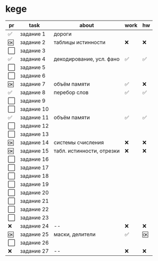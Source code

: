 # kege

| pr | task | about | work | hw |
| --- | --- | --- | --- | --- |
| ✅ | задание 1 | дороги |
| 🆗 | задание 2 | таблицы истинности | ❌ | ❌ |
| ⬜️ | задание 3 | 
| ✅ | задание 4 | декодирование, усл. фано | ✅ | ✅ |
| ⬜️ | задание 5 |
| ⬜️ | задание 6 |
| 🆗 | задание 7 | объём памяти | ✅ | ❌ |
| ✅ | задание 8 | перебор слов | ✅ | ✅ |
| ⬜️ | задание 9 | 
| ⬜️ | задание 10 | 
| ✅ | задание 11 | объём памяти | ✅ | ✅ |
| ⬜️ | задание 12 | 
| ⬜️ | задание 13 | 
| 🆗 | задание 14 | системы счисления | ❌ | ❌ |
| 🆗 | задание 15 | табл. истинности, отрезки | ❌ | ❌ |
| ⬜️ | задание 16 | 
| ⬜️ | задание 17 | 
| ⬜️ | задание 18 | 
| ⬜️ | задание 19 | 
| ⬜️ | задание 20 | 
| ⬜️ | задание 21 | 
| ⬜️ | задание 22 | 
| ⬜️ | задание 23 | 
| ❌ | задание 24 | -- | ❌ | ❌ |
| 🆗 | задание 25 | маски, делители | ✅ | 🆗 |
| ⬜️ | задание 26 | 
| ❌ | задание 27 | -- | ❌ | ❌ |
